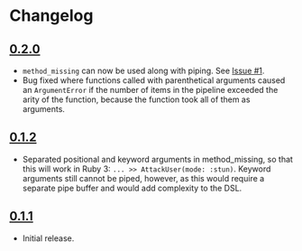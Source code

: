 # Changelog

## [0.2.0](https://github.com/fps-vogel/pipeful/releases/tag/0.2.0)

- `method_missing` can now be used along with piping. See [Issue #1](https://github.com/fps-vogel/pipeful/issues/1).
- Bug fixed where functions called with parenthetical arguments caused an `ArgumentError` if the number of items in the pipeline exceeded the arity of the function, because the function took all of them as arguments.

## [0.1.2](https://github.com/fps-vogel/pipeful/releases/tag/0.1.2)

- Separated positional and keyword arguments in method_missing, so that this will work in Ruby 3: `... >> AttackUser(mode: :stun)`. Keyword arguments still cannot be piped, however, as this would require a separate pipe buffer and would add complexity to the DSL.

## [0.1.1](https://github.com/fps-vogel/pipeful/releases/tag/0.1.1)

- Initial release.
